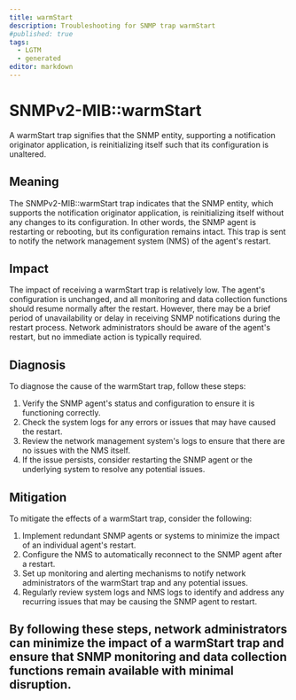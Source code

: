 ```yaml
---
title: warmStart
description: Troubleshooting for SNMP trap warmStart
#published: true
tags:
  - LGTM
  - generated
editor: markdown
---
```


# SNMPv2-MIB::warmStart 

A warmStart trap signifies that the SNMP entity,
supporting a notification originator application,
is reinitializing itself such that its configuration
is unaltered. 



## Meaning

The SNMPv2-MIB::warmStart trap indicates that the SNMP entity, which supports the notification originator application, is reinitializing itself without any changes to its configuration. In other words, the SNMP agent is restarting or rebooting, but its configuration remains intact. This trap is sent to notify the network management system (NMS) of the agent's restart.

## Impact

The impact of receiving a warmStart trap is relatively low. The agent's configuration is unchanged, and all monitoring and data collection functions should resume normally after the restart. However, there may be a brief period of unavailability or delay in receiving SNMP notifications during the restart process. Network administrators should be aware of the agent's restart, but no immediate action is typically required.

## Diagnosis

To diagnose the cause of the warmStart trap, follow these steps:

1. Verify the SNMP agent's status and configuration to ensure it is functioning correctly.
2. Check the system logs for any errors or issues that may have caused the restart.
3. Review the network management system's logs to ensure that there are no issues with the NMS itself.
4. If the issue persists, consider restarting the SNMP agent or the underlying system to resolve any potential issues.

## Mitigation

To mitigate the effects of a warmStart trap, consider the following:

1. Implement redundant SNMP agents or systems to minimize the impact of an individual agent's restart.
2. Configure the NMS to automatically reconnect to the SNMP agent after a restart.
3. Set up monitoring and alerting mechanisms to notify network administrators of the warmStart trap and any potential issues.
4. Regularly review system logs and NMS logs to identify and address any recurring issues that may be causing the SNMP agent to restart.

By following these steps, network administrators can minimize the impact of a warmStart trap and ensure that SNMP monitoring and data collection functions remain available with minimal disruption.
---





